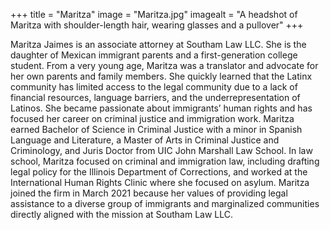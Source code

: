 +++
title = "Maritza"
image = "Maritza.jpg"
imagealt = "A headshot of Maritza with shoulder-length hair, wearing glasses and a pullover"
+++

Maritza Jaimes is an associate attorney at Southam Law LLC. She is the daughter of Mexican immigrant parents and a first-generation college student. From a very young age, Maritza was a translator and advocate for her own parents and family members. She quickly learned that the Latinx community has limited access to the legal community due to a lack of financial resources, language barriers, and the underrepresentation of Latinos. She became passionate about immigrants’ human rights and has focused her career on criminal justice and immigration work. Maritza earned Bachelor of Science in Criminal Justice with a minor in Spanish Language and Literature, a Master of Arts in Criminal Justice and Criminology, and Juris Doctor from UIC John Marshall Law School. In law school, Maritza focused on criminal and immigration law, including drafting legal policy for the Illinois Department of Corrections, and worked at the International Human Rights Clinic where she focused on asylum. Maritza joined the firm in March 2021 because her values of providing legal assistance to a diverse group of immigrants and marginalized communities directly aligned with the mission at Southam Law LLC.  

